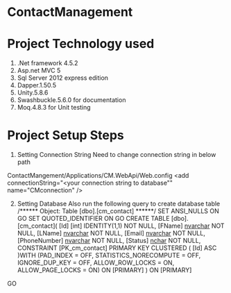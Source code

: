 # ContactManagement


# Project Technology used
1) .Net framework 4.5.2
2) Asp.net MVC 5
3) Sql Server 2012 express edition
4) Dapper.1.50.5
5) Unity.5.8.6
6) Swashbuckle.5.6.0 for documentation
7) Moq.4.8.3 for Unit testing


# Project Setup Steps
1) Setting Connection String
Need to change connection string in below path

ContactMangement/Applications/CM.WebApi/Web.config 
<connectionStrings>
    <add connectionString="<your connection string to database"" name="CMconnection" />
</connectionStrings>


2) Setting Database
Also run the following query to create database table
/****** Object:  Table [dbo].[cm_contact]  ******/
SET ANSI_NULLS ON
GO
SET QUOTED_IDENTIFIER ON
GO
CREATE TABLE [dbo].[cm_contact](
	[Id] [int] IDENTITY(1,1) NOT NULL,
	[FName] [nvarchar](100) NOT NULL,
	[LName] [nvarchar](100) NOT NULL,
	[Email] [nvarchar](50) NOT NULL,
	[PhoneNumber] [nvarchar](50) NOT NULL,
	[Status] [nchar](1) NOT NULL,
 CONSTRAINT [PK_cm_contact] PRIMARY KEY CLUSTERED 
(
	[Id] ASC
)WITH (PAD_INDEX = OFF, STATISTICS_NORECOMPUTE = OFF, IGNORE_DUP_KEY = OFF, ALLOW_ROW_LOCKS = ON, ALLOW_PAGE_LOCKS = ON) ON [PRIMARY]
) ON [PRIMARY]

GO



